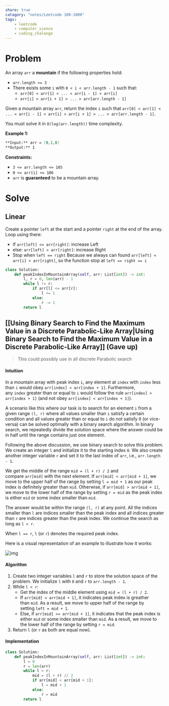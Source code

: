 ```yaml
---
share: true
catagory: "notes/Leetcode 100-1000"
tags:
    - leetcode
    - computer_sience
    - coding_chalenge
---
```


# Problem

An array `arr` a **mountain** if the following properties hold:

- `arr.length >= 3`
- There exists some `i` with `0 < i < arr.length - 1` such that:
    - `arr[0] < arr[1] < ... < arr[i - 1] < arr[i]`
    - `arr[i] > arr[i + 1] > ... > arr[arr.length - 1]`

Given a mountain array `arr`, return the index `i` such that `arr[0] < arr[1] < ... < arr[i - 1] < arr[i] > arr[i + 1] > ... > arr[arr.length - 1]`.

You must solve it in `O(log(arr.length))` time complexity.

**Example 1:**

```markdown
**Input:** arr = [0,1,0]
**Output:** 1
```

**Constraints:**

- `3 <= arr.length <= 105`
- `0 <= arr[i] <= 106`
- `arr` is **guaranteed** to be a mountain array.

# Solve

## Linear 
Create a pointer `left` at the start and a pointer `right` at the end of the array. Loop using there:
- If `arr[left] <= arr[right]`: increase Left
- else: `arr[left] > arr[right]`: increase Right
- Stop when `left == right`
Because we always can found `arr[left] < arr[i] > arr[right]`, so the function stop at `left == right == i`

```python
class Solution:
    def peakIndexInMountainArray(self, arr: List[int]) -> int:
        l, r = 0, len(arr) - 1
        while l != r:
            if arr[l] <= arr[r]:
                l += 1
            else:
                r -= 1
        return l
```

## [[Using Binary Search to Find the Maximum Value in a Discrete Parabolic-Like Array|Using Binary Search to Find the Maximum Value in a Discrete Parabolic-Like Array]] (Gave up)

> This could possibly use in all discrete Parabolic search

#### Intuition

In a mountain array with peak index `i`, any element at `index` with `index` less than `i` would obey `arr[index] < arr[index + 1]`. Furthermore, any `index` greater than or equal to `i` would follow the rule `arr[index] > arr[index + 1]` (and not obey `arr[index] < arr[index + 1]`).

A scenario like this where our task is to search for an element `i` from a given range `(l, r)` where all values smaller than `i` satisfy a certain condition and all values greater than or equal to `i` do not satisfy it (or vice-versa) can be solved optimally with a binary search algorithm. In binary search, we repeatedly divide the solution space where the answer could be in half until the range contains just one element.

Following the above discussion, we use binary search to solve this problem. We create an integer `l` and initialize it to the starting index `0`. We also create another integer variable `r` and set it to the last index of `arr`, i.e., `arr.length - 1`.

We get the middle of the range `mid = (l + r) / 2` and compare `arr[mid]` with the next element. If `arr[mid] < arr[mid + 1]`, we move to the upper half of the range by setting `l = mid + 1` as our peak index is definitely greater than `mid`. Otherwise, if `arr[mid] > arr[mid + 1]`, we move to the lower half of the range by setting `r = mid` as the peak index is either `mid` or some index smaller than `mid`.

The answer would be within the range `(l, r)` at any point. All the indices smaller than `l` are indices smaller than the peak index and all indices greater than `r` are indices greater than the peak index. We continue the search as long as `l < r`.

When `l == r`, `l` (or `r`) denotes the required peak index.

Here is a visual representation of an example to illustrate how it works:

![img](https://leetcode.com/problems/peak-index-in-a-mountain-array/Figures/852/852-1.png)

#### Algorithm

1. Create two integer variables `l` and `r` to store the solution space of the problem. We initialize `l` with `0` and `r` to `arr.length - 1`.
2. While `l < r`:
    - Get the index of the middle element using `mid = (l + r) / 2`.
    - If `arr[mid] < arr[mid + 1]`, it indicates peak index is greather than `mid`. As a result, we move to upper half of the range by setting `left = mid + 1`.
    - Else, if `arr[mid] >= arr[mid + 1]`, it indicates that the peak index is either `mid` or some index smaller than `mid`. As a result, we move to the lower half of the range by setting `r = mid`.
3. Return `l` (or `r` as both are equal now).

#### Implementation
```python
class Solution:
    def peakIndexInMountainArray(self, arr: List[int]) -> int:
        l = 0
        r = len(arr)
        while l < r:
            mid = (l + r) // 2
            if arr[mid] < arr[mid + 1]:
                l = mid + 1
            else:
                r = mid
        return l
```
